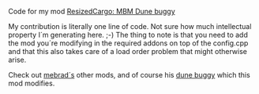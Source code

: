 Code for my mod [ResizedCargo: MBM Dune buggy](https://steamcommunity.com/sharedfiles/filedetails/?id=3183973369) 

My contribution is literally one line of code. Not sure how much intellectual property I´m generating here. ;-)
The thing to note is that you need to add the mod you´re modifying in the required addons on top of the config.cpp and 
that this also takes care of a load order problem that might otherwise arise.

Check out [mebrad´s](https://steamcommunity.com/profiles/76561198380632542/myworkshopfiles) other mods, and of course his [dune buggy](https://steamcommunity.com/sharedfiles/filedetails/?id=3166659854) which this mod modifies.
